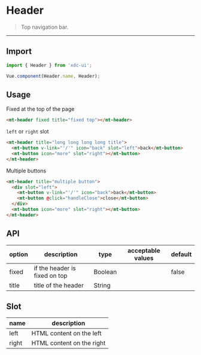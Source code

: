 # Header

> Top navigation bar.

-------------

## Import

```javascript
import { Header } from 'xdc-ui';

Vue.component(Header.name, Header);
```

## Usage

Fixed at the top of the page

```html
<mt-header fixed title="fixed top"></mt-header>
```

`left` or `right` slot

```html
<mt-header title="long long long long title">
  <mt-button v-link="'/'" icon="back" slot="left">back</mt-button>
  <mt-button icon="more" slot="right"></mt-button>
</mt-header>
```

Multiple buttons

```html
<mt-header title="multiple button">
  <div slot="left">
    <mt-button v-link="'/'" icon="back">back</mt-button>
    <mt-button @click="handleClose">close</mt-button>
  </div>
  <mt-button icon="more" slot="right"></mt-button>
</mt-header>
```

## API
| option | description | type | acceptable values | default |
|------|-------|---------|-------|--------|
| fixed | if the header is fixed on top | Boolean | | false |
| title | title of the header | String | | |

## Slot
| name | description |
|------|--------|
| left | HTML content on the left |
| right | HTML content on the right |
